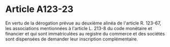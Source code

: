 # Article A123-23

En vertu de la dérogation prévue au deuxième alinéa de l'article R. 123-67, les associations mentionnées à l'article L. 213-8 du code monétaire et financier et qui sont immatriculées au registre du commerce et des sociétés sont dispensées de demander leur inscription complémentaire.
